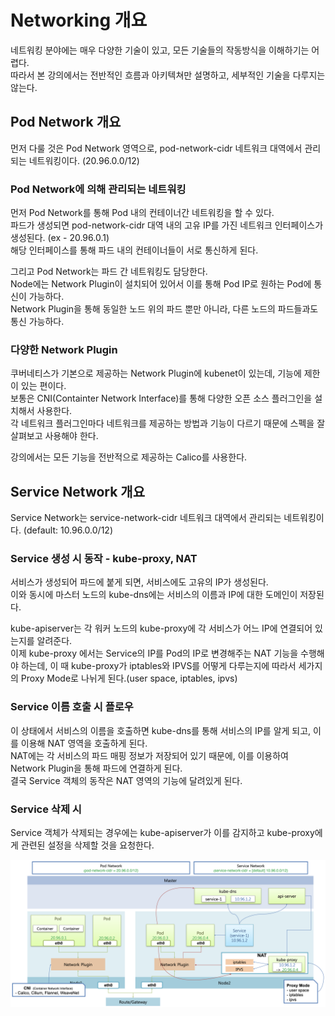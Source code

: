 # Networking 개요

네트워킹 분야에는 매우 다양한 기술이 있고, 모든 기술들의 작동방식을 이해하기는 어렵다.  
따라서 본 강의에서는 전반적인 흐름과 아키텍쳐만 설명하고, 세부적인 기술을 다루지는 않는다.

## Pod Network 개요

먼저 다룰 것은 Pod Network 영역으로, pod-network-cidr 네트워크 대역에서 관리되는 네트워킹이다. (20.96.0.0/12)

### Pod Network에 의해 관리되는 네트워킹

먼저 Pod Network를 통해 Pod 내의 컨테이너간 네트워킹을 할 수 있다.  
파드가 생성되면 pod-network-cidr 대역 내의 고유 IP를 가진 네트워크 인터페이스가 생성된다. (ex - 20.96.0.1)  
해당 인터페이스를 통해 파드 내의 컨테이너들이 서로 통신하게 된다.

그리고 Pod Network는 파드 간 네트워킹도 담당한다.   
Node에는 Network Plugin이 설치되어 있어서 이를 통해 Pod IP로 원하는 Pod에 통신이 가능하다.    
Network Plugin을 통해 동일한 노드 위의 파드 뿐만 아니라, 다른 노드의 파드들과도 통신 가능하다.  

### 다양한 Network Plugin

쿠버네티스가 기본으로 제공하는 Network Plugin에 kubenet이 있는데, 기능에 제한이 있는 편이다.  
보통은 CNI(Containter Network Interface)를 통해 다양한 오픈 소스 플러그인을 설치해서 사용한다.  
각 네트워크 플러그인마다 네트워크를 제공하는 방법과 기능이 다르기 때문에 스펙을 잘 살펴보고 사용해야 한다.

강의에서는 모든 기능을 전반적으로 제공하는 Calico를 사용한다.

## Service Network 개요

Service Network는 service-network-cidr 네트워크 대역에서 관리되는 네트워킹이다. (default: 10.96.0.0/12)

### Service 생성 시 동작 - kube-proxy, NAT

서비스가 생성되어 파드에 붙게 되면, 서비스에도 고유의 IP가 생성된다.  
이와 동시에 마스터 노드의 kube-dns에는 서비스의 이름과 IP에 대한 도메인이 저장된다.

kube-apiserver는 각 워커 노드의 kube-proxy에 각 서비스가 어느 IP에 연결되어 있는지를 알려준다.  
이제 kube-proxy 에서는 Service의 IP를 Pod의 IP로 변경해주는 NAT 기능을 수행해야 하는데, 이 때 kube-proxy가 iptables와 IPVS를 어떻게 다루는지에 따라서 세가지의 Proxy Mode로 나뉘게 된다.(user space, iptables, ipvs)

### Service 이름 호출 시 플로우

이 상태에서 서비스의 이름을 호출하면 kube-dns를 통해 서비스의 IP를 알게 되고, 이를 이용해 NAT 영역을 호출하게 된다.  
NAT에는 각 서비스의 파드 매핑 정보가 저장되어 있기 때문에, 이를 이용하여 Network Plugin을 통해 파드에 연결하게 된다.  
결국 Service 객체의 동작은 NAT 영역의 기능에 달려있게 된다.

### Service 삭제 시

Service 객체가 삭제되는 경우에는 kube-apiserver가 이를 감지하고 kube-proxy에게 관련된 설정을 삭제할 것을 요청한다.

<img src="./images/3_Networking1.png" />
